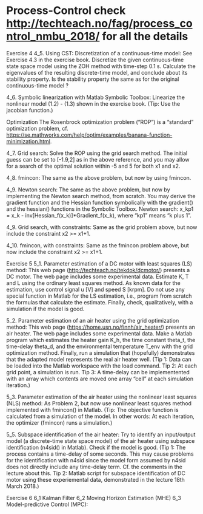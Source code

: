 # Process-Control check http://techteach.no/fag/process_control_nmbu_2018/ for all the details

Exercise 4
4_5.  Using CST: Discretization of a continuous-time model: See Exercise 4.3 in the exercise book. Discretize the given continuous-time state space model using the ZOH method with time-step 0.1 s. Calculate the eigenvalues of the resulting discrete-time model, and conclude about its stability property. Is the stability property the same as for the original continuous-time model ? 

4_6.  Symbolic linearization with Matlab Symbolic Toolbox: Linearize the nonlinear model (1.2) - (1.3) shown in the exercise book. (Tip: Use the jacobian function.) 
 
Optimization
The Rosenbrock optimization problem (“ROP”) is a “standard” optimization problem, cf. https://se.mathworks.com/help/optim/examples/banana-function-minimization.html.

4_7.  Grid search: Solve the ROP using the grid search method. The initial guess can be set to [-1.9,2] as in the above reference, and you may allow for a search of the optimal solution within -5 and 5 for both x1 and x2. 

4_8.  fmincon: The same as the above problem, but now by using fmincon. 

4_9.  Newton search: The same as the above problem, but now by implementing the Newton search method, from scratch. You may derive the gradient function and the Hessian function symbolically with the gradient() and the hessian() functions in the Symbolic Toolbox. 
Newton search: x_kp1 = x_k - inv[Hessian_f(x_k)]*Gradient_f(x_k), where “kp1” means “k plus 1”. 

4_9.  Grid search, with constraints: Same as the grid problem above, but now include the constraint x2 >= x1+1. 

4_10. fmincon, with constraints: Same as the fmincon problem above, but now include the constraint x2 >= x1+1. 

Exercise 5
5_1. Parameter estimation of a DC motor with least squares (LS) method: This web page (http://techteach.no/tekdok/dcmotor/) presents a DC motor. The web page includes some experimental data. Estimate K, T and L using the ordinary least squares method. As known data for the estimation, use control signal u [V] and speed S [krpm]. Do not use any special function in Matlab for the LS estimation, i.e., program from scratch the formulas that calculate the estimate. Finally, check, qualitatively, with a simulation if the model is good. 

5_2. Parameter estimation of an air heater using the grid optimization method: This web page (https://home.usn.no/finnh/air_heater/) presents an air heater. The web page includes some experimental data. Make a Matlab program which estimates the heater gain K_h, the time constant theta_t, the time-delay theta_d, and the environmental temperature T_env with the grid optimization method. Finally, run a simulation that (hopefully) demonstrates that the adapted model represents the real air heater well.
(Tip 1: Data can be loaded into the Matlab workspace with the load command. Tip 2: At each grid point, a simulation is run. Tip 3: A time-delay can be implementented with an array which contents are moved one array “cell” at each simulation iteration.)
 
5_3. Parameter estimation of the air heater using the nonlinear least squares (NLS) method: As Problem 2, but now use nonlinear least squares method implemented with fmincon() in Matlab.
(Tip: The objective function is calculated from a simulation of the model. In other words: At each iteration, the optimizer (fmincon) runs a simulation.)

5_5. Subspace identification of the air heater:  Try to identify an input/output model (a discrete-time state space model) of the air heater using subspace identification (n4sid() in Matlab). Check if the model is good.
(Tip 1: The process contains a time-delay of some seconds. This may cause problems for the identification with n4sid since the model form assumed by n4sid does not directly include any time-delay term. Cf. the comments in the lecture about this.
Tip 2: Matlab script for subspace identification of DC motor using these experiemental data, demonstrated in the lecture 18th March 2018.) 

Exercise 6
6_1 Kalman Filter
6_2 Moving Horizon Estimation (MHE)
6_3 Model-predictive Control (MPC):
